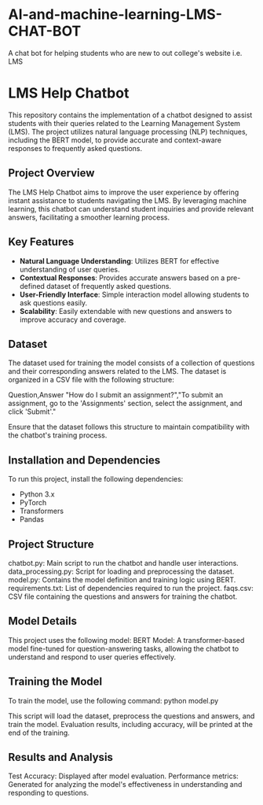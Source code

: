 # AI-and-machine-learning-LMS-CHAT-BOT
A chat bot for helping students who are new to out college's website i.e. LMS

# LMS Help Chatbot

This repository contains the implementation of a chatbot designed to assist students with their queries related to the Learning Management System (LMS). The project utilizes natural language processing (NLP) techniques, including the BERT model, to provide accurate and context-aware responses to frequently asked questions.

## Project Overview

The LMS Help Chatbot aims to improve the user experience by offering instant assistance to students navigating the LMS. By leveraging machine learning, this chatbot can understand student inquiries and provide relevant answers, facilitating a smoother learning process.

## Key Features

- **Natural Language Understanding**: Utilizes BERT for effective understanding of user queries.
- **Contextual Responses**: Provides accurate answers based on a pre-defined dataset of frequently asked questions.
- **User-Friendly Interface**: Simple interaction model allowing students to ask questions easily.
- **Scalability**: Easily extendable with new questions and answers to improve accuracy and coverage.

## Dataset

The dataset used for training the model consists of a collection of questions and their corresponding answers related to the LMS. The dataset is organized in a CSV file with the following structure:

Question,Answer 
"How do I submit an assignment?","To submit an assignment, go to the 'Assignments' section, select the assignment, and click 'Submit'." 



Ensure that the dataset follows this structure to maintain compatibility with the chatbot's training process.

## Installation and Dependencies

To run this project, install the following dependencies:

- Python 3.x
- PyTorch
- Transformers
- Pandas


## Project Structure
chatbot.py: Main script to run the chatbot and handle user interactions.
data_processing.py: Script for loading and preprocessing the dataset.
model.py: Contains the model definition and training logic using BERT.
requirements.txt: List of dependencies required to run the project.
faqs.csv: CSV file containing the questions and answers for training the chatbot.


## Model Details
This project uses the following model:
BERT Model: A transformer-based model fine-tuned for question-answering tasks, allowing the chatbot to understand and respond to user queries effectively.



## Training the Model
To train the model, use the following command:
python model.py

This script will load the dataset, preprocess the questions and answers, and train the model. Evaluation results, including accuracy, will be printed at the end of the training.


## Results and Analysis
Test Accuracy: Displayed after model evaluation.
Performance metrics: Generated for analyzing the model's effectiveness in understanding and responding to questions.
